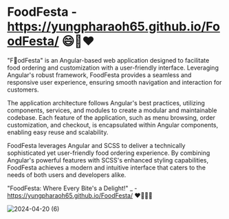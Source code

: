 # FoodFesta - https://yungpharaoh65.github.io/FoodFesta/ 😄🍕❤

"F🍔odFesta" is an Angular-based web application designed to facilitate food ordering and customization with a user-friendly interface. 
Leveraging Angular's robust framework, FoodFesta provides a seamless and responsive user experience, 
ensuring smooth navigation and interaction for customers.

The application architecture follows Angular's best practices, utilizing components, services, and modules to create a modular and maintainable codebase. Each feature of the application, such as menu browsing, order customization, and checkout, is encapsulated within Angular components, enabling easy reuse and scalability.

FoodFesta leverages Angular and SCSS to deliver a technically sophisticated yet user-friendly food ordering experience. By combining Angular's powerful features with SCSS's enhanced styling capabilities, FoodFesta achieves a modern and intuitive interface that caters to the needs of both users and developers alike.

"FoodFesta: Where Every Bite's a Delight!" _ - https://yungpharaoh65.github.io/FoodFesta/ ❤🧢👍🏽

![2024-04-20 (6)](https://github.com/YungPharaoh65/FoodFesta/assets/144108667/8cf33d98-050c-4e76-9970-1bc15fcbe465)


